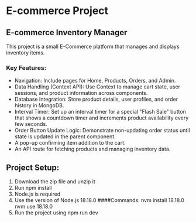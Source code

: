 # E-commerce Project
## E-commerce Inventory Manager

This project is a small E-Commerce platform that manages and displays inventory items.

### Key Features:
* Navigation: Include pages for Home, Products, Orders, and Admin.
* Data Handling (Context API): Use Context to manage cart state, user sessions, and product information across components.
* Database Integration: Store product details, user profiles, and order history in MongoDB.
* Interval Timer: Set up an interval timer for a special "Flash Sale" button that shows a countdown timer and increments product availability every few seconds.
* Order Button Update Logic: Demonstrate non-updating order status until state is updated in the parent component.
* A pop-up confirming item addition to the cart.
* An API route for fetching products and managing inventory data.

## Project Setup:
1. Download the zip file and unzip it
2. Run npm install
3. Node.js is required
4. Use the version of Node.js 18.18.0
   ####Commands:
   nvm install 18.18.0
   nvm use 18.18.0
5. Run the project using npm run dev
